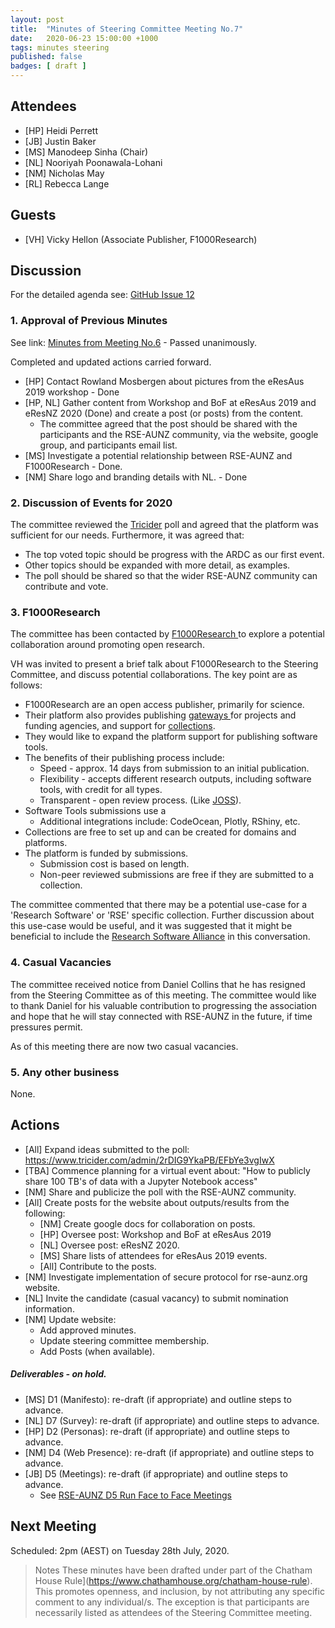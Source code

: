 ```yaml
---
layout: post
title:  "Minutes of Steering Committee Meeting No.7"
date:   2020-06-23 15:00:00 +1000
tags: minutes steering
published: false
badges: [ draft ]
---
```


## Attendees
- [HP] Heidi Perrett
- [JB] Justin Baker
- [MS] Manodeep Sinha  (Chair)
- [NL] Nooriyah Poonawala-Lohani
- [NM] Nicholas May
- [RL] Rebecca Lange

## Guests
- [VH] Vicky Hellon (Associate Publisher, F1000Research)

  

## Discussion
For the detailed agenda see: [GitHub Issue 12](https://github.com/rse-aunz/organisation/issues/12)

### 1. Approval of Previous Minutes
See link: [Minutes from Meeting No.6](/2020/05/26/Minutes-of-SCM-06) - Passed unanimously.

Completed and updated actions carried forward.

- [HP] Contact Rowland Mosbergen about pictures from the eResAus 2019 workshop - Done
- [HP, NL] Gather content from Workshop and BoF at eResAus 2019 and eResNZ 2020 (Done) and create a post (or posts) from the content.
  - The committee agreed that the post should be shared with the participants and the RSE-AUNZ community, via the website, google group, and participants email list.
- [MS] Investigate a potential relationship between RSE-AUNZ and F1000Research - Done.
- [NM] Share logo and branding details with NL. - Done

### 2. Discussion of Events for 2020

The committee reviewed the [Tricider](https://www.tricider.com/admin/2rDIG9YkaPB/EFbYe3vgIwX) poll and agreed that the platform was sufficient for our needs. Furthermore, it was agreed that:

- The top voted topic should be progress with the ARDC as our first event.
- Other topics should be expanded with more detail, as examples.
- The poll should be shared so that the wider RSE-AUNZ community can contribute and vote.

### 3. F1000Research

 The committee has been contacted by [F1000Research ](https://f1000research.com/)to explore a potential collaboration around promoting open research.

VH was invited to present a brief talk about F1000Research to the Steering Committee, and discuss potential collaborations. The key point are as follows:

- F1000Research are an open access publisher, primarily for science.
- Their platform also provides publishing [gateways ](https://f1000research.com/gateways)for projects and funding agencies, and support for [collections](https://f1000research.com/collections).
- They would like to expand the platform support for publishing software tools.
- The benefits of their publishing process include:
  - Speed - approx. 14 days from submission to an initial publication.
  - Flexibility - accepts different research outputs, including software tools, with credit for all types.
  - Transparent - open review process. (Like [JOSS](https://joss.theoj.org/)).
- Software Tools submissions use a 
  - Additional integrations include: CodeOcean, Plotly, RShiny, etc.
- Collections are free to set up and can be created for domains and platforms.
- The platform is funded by submissions. 
  - Submission cost is based on length.
  - Non-peer reviewed submissions are free if they are submitted to a collection.

The committee commented that there may be a potential use-case for a 'Research Software' or 'RSE' specific collection. Further discussion about this use-case would be useful, and it was suggested that it might be beneficial to include the [Research Software Alliance](https://www.researchsoft.org/) in this conversation.

### 4. Casual Vacancies
The committee received notice from Daniel Collins that he has resigned from the Steering Committee as of this meeting. The committee would like to thank Daniel for his valuable contribution to progressing the association and hope that he will stay connected with RSE-AUNZ in the future, if time pressures permit.

As of this meeting there are now two casual vacancies.

### 5. Any other business

None.

## Actions
- [All] 	Expand ideas submitted to the poll: https://www.tricider.com/admin/2rDIG9YkaPB/EFbYe3vgIwX
- [TBA] 	Commence planning for a virtual event about:
  "How to publicly share 100 TB's of data with a Jupyter Notebook access"
- [NM] 	Share and publicize the poll with the RSE-AUNZ community.
- [All] Create posts for the website about outputs/results from the following:
  - [NM] Create google docs for collaboration on posts.
  - [HP] Oversee post: Workshop and BoF at eResAus 2019 
  - [NL] Oversee post: eResNZ 2020.
  - [MS] Share lists of attendees for eResAus 2019 events.
  - [All] Contribute to the posts.
- [NM]  	Investigate implementation of secure protocol for rse-aunz.org website.
- [NL]	Invite the candidate (casual vacancy) to submit nomination information.
- [NM]	Update website:
  - Add approved minutes.
  - Update steering committee membership.
  - Add Posts (when available).

##### Deliverables - on hold.

- [MS]  	D1 (Manifesto): re-draft (if appropriate) and outline steps to advance.
- [NL]  	D7 (Survey): re-draft (if appropriate) and outline steps to advance.
- [HP]  	D2 (Personas): re-draft (if appropriate) and outline steps to advance.
- [NM] 	D4 (Web Presence): re-draft (if appropriate) and outline steps to advance.
- [JB]  	D5 (Meetings): re-draft (if appropriate) and outline steps to advance.
  - See [RSE-AUNZ D5 Run Face to Face Meetings](https://drive.google.com/open?id=1UVCYK9AhfJLTqavvTdWCkgB_yjkaUu8qUYqrElijolc)

## Next Meeting
Scheduled: 2pm (AEST) on Tuesday 28th July, 2020.

> Notes
> These minutes have been drafted under part of the Chatham House Rule](https://www.chathamhouse.org/chatham-house-rule). This promotes openness, and inclusion, by not attributing any specific 
> comment to any individual/s. The exception is that participants are necessarily listed as attendees of the Steering Committee meeting.
